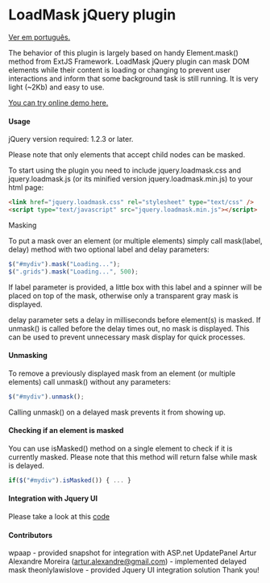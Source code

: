 LoadMask jQuery plugin
===

[Ver em português.](README.pt-BR.md)

The behavior of this plugin is largely based on handy Element.mask() method from ExtJS Framework.
LoadMask jQuery plugin can mask DOM elements while their content is loading or changing to prevent user interactions and inform that some background task is still running. It is very light (~2Kb) and easy to use.

[You can try online demo here.](http://jquery-loadmask.googlecode.com/svn/trunk/demo/index.html)

#### Usage
jQuery version required: 1.2.3 or later.

Please note that only elements that accept child nodes can be masked.

To start using the plugin you need to include jquery.loadmask.css and jquery.loadmask.js (or its minified version jquery.loadmask.min.js) to your html page:
```html
<link href="jquery.loadmask.css" rel="stylesheet" type="text/css" />
<script type="text/javascript" src="jquery.loadmask.min.js"></script>
```

Masking

To put a mask over an element (or multiple elements) simply call mask(label, delay) method with two optional label and delay parameters:
```javascript
$("#mydiv").mask("Loading...");
$(".grids").mask("Loading...", 500);
```

If label parameter is provided, a little box with this label and a spinner will be placed on top of the mask, otherwise only a transparent gray mask is displayed.

delay parameter sets a delay in milliseconds before element(s) is masked. If unmask() is called before the delay times out, no mask is displayed. This can be used to prevent unnecessary mask display for quick processes.

#### Unmasking
To remove a previously displayed mask from an element (or multiple elements) call unmask() without any parameters:

```javascript
$("#mydiv").unmask();
```

Calling unmask() on a delayed mask prevents it from showing up.

#### Checking if an element is masked
You can use isMasked() method on a single element to check if it is currently masked. Please note that this method will return false while mask is delayed.
```javascript
if($("#mydiv").isMasked()) { ... }
```

#### Integration with Jquery UI
Please take a look at this [code](https://code.google.com/p/jquery-loadmask/issues/detail?id=4&can=1)

#### Contributors
wpaap - provided snapshot for integration with ASP.net UpdatePanel
Artur Alexandre Moreira (artur.alexandre@gmail.com) - implemented delayed mask
theonlylawislove - provided Jquery UI integration solution
Thank you!
